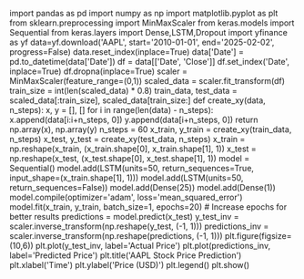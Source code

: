 import pandas as pd
import numpy as np
import matplotlib.pyplot as plt
from sklearn.preprocessing import MinMaxScaler
from keras.models import Sequential
from keras.layers import Dense,LSTM,Dropout
import yfinance as yf
data=yf.download('AAPL', start='2010-01-01', end='2025-02-02', progress=False)
data.reset_index(inplace=True)
data['Date'] = pd.to_datetime(data['Date'])
df = data[['Date', 'Close']]
df.set_index('Date', inplace=True)
df.dropna(inplace=True)
scaler = MinMaxScaler(feature_range=(0,1))
scaled_data = scaler.fit_transform(df)
train_size = int(len(scaled_data) * 0.8)
train_data, test_data = scaled_data[:train_size], scaled_data[train_size:]
def create_xy(data, n_steps):
    x, y = [], []
    for i in range(len(data) - n_steps):
        x.append(data[i:i+n_steps, 0])
        y.append(data[i+n_steps, 0])
    return np.array(x), np.array(y)
n_steps = 60
x_train, y_train = create_xy(train_data, n_steps)
x_test, y_test = create_xy(test_data, n_steps)
x_train = np.reshape(x_train, (x_train.shape[0], x_train.shape[1], 1))
x_test = np.reshape(x_test, (x_test.shape[0], x_test.shape[1], 1))
model = Sequential()
model.add(LSTM(units=50, return_sequences=True, input_shape=(x_train.shape[1], 1)))
model.add(LSTM(units=50, return_sequences=False))
model.add(Dense(25))
model.add(Dense(1))
model.compile(optimizer='adam', loss='mean_squared_error')
model.fit(x_train, y_train, batch_size=1, epochs=20)  # Increase epochs for better results
predictions = model.predict(x_test)
y_test_inv = scaler.inverse_transform(np.reshape(y_test, (-1, 1)))
predictions_inv = scaler.inverse_transform(np.reshape(predictions, (-1, 1)))
plt.figure(figsize=(10,6))
plt.plot(y_test_inv, label='Actual Price')
plt.plot(predictions_inv, label='Predicted Price')
plt.title('AAPL Stock Price Prediction')
plt.xlabel('Time')
plt.ylabel('Price (USD)')
plt.legend()
plt.show()
